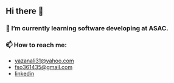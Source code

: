 ## Hi there 👋

### 🌱 I’m currently learning software developing at ASAC.

### 📫 How to reach me:

* <yazanali31@yahoo.com>
* <fso361435@gmail.com>
* [linkedin](https://www.linkedin.com/in/Yazan-Alkharabsheh)

<!--
**yazanabdulhafez/yazanabdulhafez** is a ✨ _special_ ✨ repository because its `README.md` (this file) appears on your GitHub profile.

Here are some ideas to get you started:

- 🔭 I’m currently working on ...
- 🌱 I’m currently learning ...
- 👯 I’m looking to collaborate on ...
- 🤔 I’m looking for help with ...
- 💬 Ask me about ...
- 📫 How to reach me: ...
- 😄 Pronouns: ...
- ⚡ Fun fact: ...
-->
